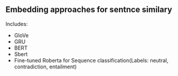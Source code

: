 ## Embedding approaches for sentnce similary

Includes:
* GloVe
* GRU
* BERT
* Sbert
* Fine-tuned Roberta for Sequence classification(Labels: neutral, contradiction, entailment)
